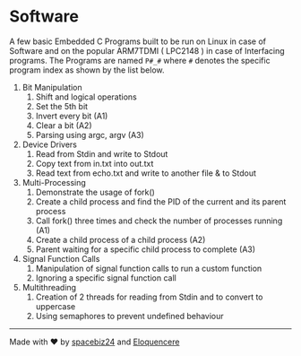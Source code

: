 # Software
A few basic Embedded C Programs built to be run on Linux in case of Software and on the popular ARM7TDMI ( LPC2148 ) in case of Interfacing programs. The Programs are named `P#_#` where `#` denotes the specific program index as shown by the list below.

1. Bit Manipulation
    1. Shift and logical operations
    1. Set the 5th bit
    1. Invert every bit (A1)
    1. Clear a bit (A2)
    1. Parsing using argc, argv (A3)
2. Device Drivers
    1. Read from Stdin and write to Stdout
    1. Copy text from in.txt into out.txt
    1. Read text from echo.txt and write to another file & to Stdout
3. Multi-Processing
    1. Demonstrate the usage of fork()
    1. Create a child process and find the PID of the current and its parent process
    1. Call fork() three times and check the number of processes running (A1)
    1. Create a child process of a child process (A2)
    1. Parent waiting for a specific child process to complete (A3)
4. Signal Function Calls
    1. Manipulation of signal function calls to run a custom function
    1. Ignoring a specific signal function call
5. Multithreading
    1. Creation of 2 threads for reading from Stdin and to convert to uppercase
    1. Using semaphores to prevent undefined behaviour

___
Made with :heart: by [spacebiz24](https://github.com/spacebiz24) and [Eloquencere](https://github.com/Eloquencere)
